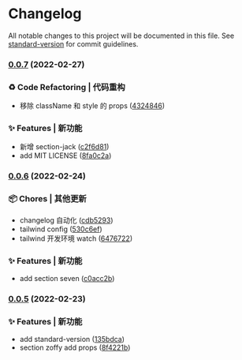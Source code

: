 # Changelog

All notable changes to this project will be documented in this file. See [standard-version](https://github.com/conventional-changelog/standard-version) for commit guidelines.

### [0.0.7](https://github.com/meetqy/ocrazy/compare/v0.0.6...v0.0.7) (2022-02-27)

### ♻ Code Refactoring | 代码重构

- 移除 className 和 style 的 props ([4324846](https://github.com/meetqy/ocrazy/commit/432484676c96e8f1fe04ec88ef09d3a629587786))

### ✨ Features | 新功能

- 新增 section-jack ([c2f6d81](https://github.com/meetqy/ocrazy/commit/c2f6d814997d69c9a65016c4f975d243a3b36904))
- add MIT LICENSE ([8fa0c2a](https://github.com/meetqy/ocrazy/commit/8fa0c2a09ed74bc600c9859d24e90cd9748afabd))

### [0.0.6](https://github.com/meetqy/ocrazy/compare/v0.0.5...v0.0.6) (2022-02-24)

### 📦 Chores | 其他更新

- changelog 自动化 ([cdb5293](https://github.com/meetqy/ocrazy/commit/cdb52938e0d7830696fae1b49dc4748c2829ce64))
- tailwind config ([530c6ef](https://github.com/meetqy/ocrazy/commit/530c6ef52dcbaa4eadc7dbf7c023ddc563cddc3c))
- tailwind 开发环境 watch ([6476722](https://github.com/meetqy/ocrazy/commit/6476722daa1c8459bc2308c8f620ab2736fbea5f))

### ✨ Features | 新功能

- add section seven ([c0acc2b](https://github.com/meetqy/ocrazy/commit/c0acc2bbef9e3949a315d8636d5654ad6baa6388))

### [0.0.5](https://github.com/meetqy/ocrazy/compare/v0.0.3...v0.0.5) (2022-02-23)

### ✨ Features | 新功能

- add standard-version ([135bdca](https://github.com/meetqy/ocrazy/commit/135bdca34ba4a60cf9f27bf7eac944d9bd93e36b))
- section zoffy add props ([8f4221b](https://github.com/meetqy/ocrazy/commit/8f4221b74091462178907aef15759fbede083dbb))

